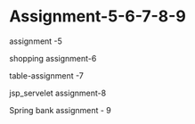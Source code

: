 # Assignment-5-6-7-8-9

assignment -5 

shopping assignment-6


table-assignment -7


jsp_servelet assignment-8


Spring bank assignment - 9
